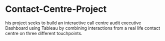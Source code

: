 # Contact-Centre-Project
his project seeks to build an interactive call centre audit executive Dashboard using Tableau by combining interactions from a real life contact centre on three different touchpoints.
